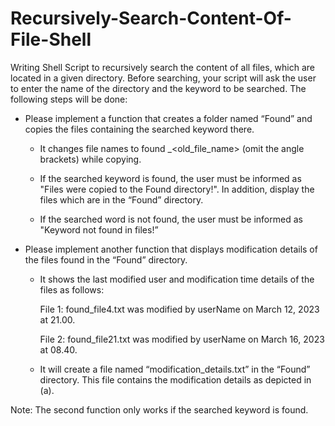 # Recursively-Search-Content-Of-File-Shell

Writing Shell Script to recursively search the content of all files, which are located in a given directory. Before searching, your script will ask the user to enter the name of the directory and the keyword to be searched. The following steps will be done:

- Please implement a function that creates a folder named “Found” and copies the files containing the searched keyword there.

  * It changes file names to found _<old_file_name> (omit the angle brackets) while copying.

  * If the searched keyword is found, the user must be informed as "Files were copied to the Found directory!". In addition, display the files   which are in the “Found” directory.

  * If the searched word is not found, the user must be informed as "Keyword not found in files!”

- Please implement another function that displays modification details of the files found in the “Found” directory.

  * It shows the last modified user and modification time details of the files as follows: 

    File 1: found_file4.txt was modified by userName on March 12, 2023 at 21.00.

    File 2: found_file21.txt was modified by userName on March 16, 2023 at 08.40.

  * It will create a file named “modification_details.txt” in the “Found” directory. This file contains the modification details as depicted in    (a).

Note: The second function only works if the searched keyword is found.
